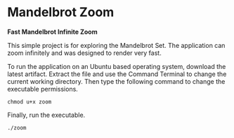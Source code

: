 # Mandelbrot Zoom
**Fast Mandelbrot Infinite Zoom**

This simple project is for exploring the Mandelbrot Set.
The application can zoom infinitely and was designed to render very fast.

To run the application on an Ubuntu based operating system, download the latest artifact.
Extract the file and use the Command Terminal to change the current working directory.
Then type the following command to change the executable permissions.

```
chmod u+x zoom
```

Finally, run the executable.

```
./zoom
```
